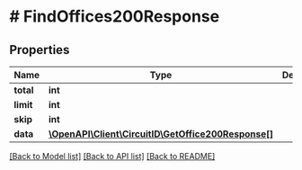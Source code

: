 # # FindOffices200Response

## Properties

Name | Type | Description | Notes
------------ | ------------- | ------------- | -------------
**total** | **int** |  |
**limit** | **int** |  |
**skip** | **int** |  |
**data** | [**\OpenAPI\Client\CircuitID\GetOffice200Response[]**](GetOffice200Response.md) |  |

[[Back to Model list]](../../README.md#models) [[Back to API list]](../../README.md#endpoints) [[Back to README]](../../README.md)
